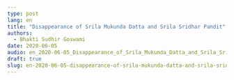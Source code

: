 ```yaml
---
type: post
lang: en
title: "Disappearance of Srila Mukunda Datta and Srila Sridhar Pandit"
authors:
  - Bhakti Sudhir Goswami
date: 2020-06-05
audio: en_2020-06-05_Disappearance_of_Srila_Mukunda_Datta_and_Srila_Sridhar_Pandit.mp3
draft: true
slug: en-2020-06-05-disappearance-of-srila-mukunda-datta-and-srila-sridhar-pandit
---
```




